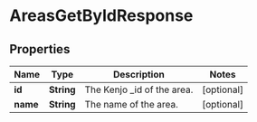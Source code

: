 

# AreasGetByIdResponse


## Properties

| Name | Type | Description | Notes |
|------------ | ------------- | ------------- | -------------|
|**id** | **String** | The Kenjo _id of the area. |  [optional] |
|**name** | **String** | The name of the area. |  [optional] |



